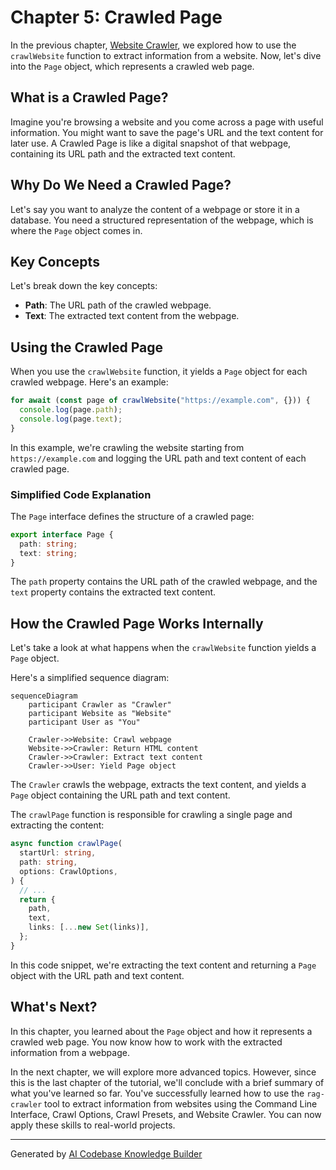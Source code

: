 # Chapter 5: Crawled Page

In the previous chapter, [Website Crawler](04_website_crawler.md), we explored how to use the `crawlWebsite` function to extract information from a website. Now, let's dive into the `Page` object, which represents a crawled web page.

## What is a Crawled Page?

Imagine you're browsing a website and you come across a page with useful information. You might want to save the page's URL and the text content for later use. A Crawled Page is like a digital snapshot of that webpage, containing its URL path and the extracted text content.

## Why Do We Need a Crawled Page?

Let's say you want to analyze the content of a webpage or store it in a database. You need a structured representation of the webpage, which is where the `Page` object comes in.

## Key Concepts

Let's break down the key concepts:

* **Path**: The URL path of the crawled webpage.
* **Text**: The extracted text content from the webpage.

## Using the Crawled Page

When you use the `crawlWebsite` function, it yields a `Page` object for each crawled webpage. Here's an example:
```typescript
for await (const page of crawlWebsite("https://example.com", {})) {
  console.log(page.path);
  console.log(page.text);
}
```
In this example, we're crawling the website starting from `https://example.com` and logging the URL path and text content of each crawled page.

### Simplified Code Explanation

The `Page` interface defines the structure of a crawled page:
```typescript
export interface Page {
  path: string;
  text: string;
}
```
The `path` property contains the URL path of the crawled webpage, and the `text` property contains the extracted text content.

## How the Crawled Page Works Internally

Let's take a look at what happens when the `crawlWebsite` function yields a `Page` object.

Here's a simplified sequence diagram:
```mermaid
sequenceDiagram
    participant Crawler as "Crawler"
    participant Website as "Website"
    participant User as "You"

    Crawler->>Website: Crawl webpage
    Website->>Crawler: Return HTML content
    Crawler->>Crawler: Extract text content
    Crawler->>User: Yield Page object
```
The `Crawler` crawls the webpage, extracts the text content, and yields a `Page` object containing the URL path and text content.

The `crawlPage` function is responsible for crawling a single page and extracting the content:
```typescript
async function crawlPage(
  startUrl: string,
  path: string,
  options: CrawlOptions,
) {
  // ...
  return {
    path,
    text,
    links: [...new Set(links)],
  };
}
```
In this code snippet, we're extracting the text content and returning a `Page` object with the URL path and text content.

## What's Next?

In this chapter, you learned about the `Page` object and how it represents a crawled web page. You now know how to work with the extracted information from a webpage.

In the next chapter, we will explore more advanced topics. However, since this is the last chapter of the tutorial, we'll conclude with a brief summary of what you've learned so far. You've successfully learned how to use the `rag-crawler` tool to extract information from websites using the Command Line Interface, Crawl Options, Crawl Presets, and Website Crawler. You can now apply these skills to real-world projects.

---

Generated by [AI Codebase Knowledge Builder](https://github.com/The-Pocket/Tutorial-Codebase-Knowledge)